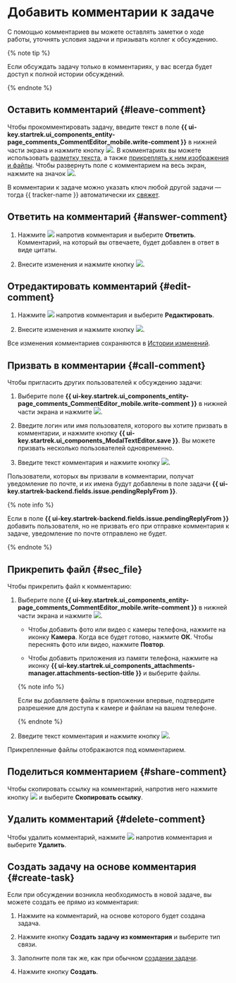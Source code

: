 # Добавить комментарии к задаче

С помощью комментариев вы можете оставлять заметки о ходе работы, уточнять условия задачи и призывать коллег к обсуждению.

{% note tip %}

Если обсуждать задачу только в комментариях, у вас всегда будет доступ к полной истории обсуждений.

{% endnote %}

## Оставить комментарий {#leave-comment}

Чтобы прокомментировать задачу, введите текст в поле **{{ ui-key.startrek.ui_components_entity-page_comments_CommentEditor_mobile.write-comment }}** в нижней части экрана и нажмите кнопку ![](../../_assets/tracker/send.png). В комментариях вы можете использовать [разметку текста](../user/markup.md), а также [прикреплять к ним изображения и файлы](#sec_file). Чтобы развернуть поле с комментарием на весь экран, нажмите на значок ![](../../_assets/tracker/open-text.png).

В комментарии к задаче можно указать ключ любой другой задачи — тогда {{ tracker-name }} автоматически их [свяжет](ticket-links.md#add-link).

## Ответить на комментарий {#answer-comment}

1. Нажмите ![](../../_assets/horizontal-ellipsis.svg) напротив комментария и выберите **Ответить**. Комментарий, на который вы отвечаете, будет добавлен в ответ в виде цитаты. 

1. Внесите изменения и нажмите кнопку ![](../../_assets/tracker/send.png).

## Отредактировать комментарий {#edit-comment}

1. Нажмите ![](../../_assets/horizontal-ellipsis.svg) напротив комментария и выберите **Редактировать**.

1. Внесите изменения и нажмите кнопку ![](../../_assets/tracker/send.png).

Все изменения комментариев сохраняются в [Истории изменений](../user/history.md).

## Призвать в комментарии {#call-comment}

Чтобы пригласить других пользователей к обсуждению задачи:

1. Выберите поле **{{ ui-key.startrek.ui_components_entity-page_comments_CommentEditor_mobile.write-comment }}** в нижней части экрана и нажмите ![](../../_assets/tracker/at.png).

1. Введите логин или имя пользователя, которого вы хотите призвать в комментарии, и нажмите кнопку **{{ ui-key.startrek.ui_components_ModalTextEditor.save }}**. Вы можете призвать несколько пользователей одновременно. 

1. Введите текст комментария и нажмите кнопку ![](../../_assets/tracker/send.png).
   
Пользователи, которых вы призвали в комментарии, получат уведомление по почте, и их имена будут добавлены в поле задачи **{{ ui-key.startrek-backend.fields.issue.pendingReplyFrom }}**.

{% note info %}

Если в поле **{{ ui-key.startrek-backend.fields.issue.pendingReplyFrom }}** добавить пользователя, но не призвать его при отправке комментария к задаче, уведомление по почте отправлено не будет.

{% endnote %}

## Прикрепить файл {#sec_file}

Чтобы прикрепить файл к комментарию:

1. Выберите поле **{{ ui-key.startrek.ui_components_entity-page_comments_CommentEditor_mobile.write-comment }}** в нижней части экрана и нажмите ![](../../_assets/tracker/pin.png). 
    
    * Чтобы добавить фото или видео с камеры телефона, нажмите на иконку **Камера**. Когда все будет готово, нажмите **ОК**. Чтобы переснять фото или видео, нажмите **Повтор**.

    * Чтобы добавить приложения из памяти телефона, нажмите на иконку **{{ ui-key.startrek.ui_components_attachments-manager.attachments-section-title }}** и выберите файлы.

    {% note info %}

    Если вы добавляете файлы в приложении впервые, подтвердите разрешение для доступа к камере и файлам на вашем телефоне.

    {% endnote %}

1. Введите текст комментария и нажмите кнопку ![](../../_assets/tracker/send.png).

Прикрепленные файлы отображаются под комментарием.

## Поделиться комментарием {#share-comment}
    
Чтобы скопировать ссылку на комментарий, напротив него нажмите кнопку ![](../../_assets/horizontal-ellipsis.svg) и выберите **Скопировать ссылку**.

## Удалить комментарий {#delete-comment}

Чтобы удалить комментарий, нажмите ![](../../_assets/horizontal-ellipsis.svg) напротив комментария и выберите **Удалить**.


## Создать задачу на основе комментария {#create-task}

Если при обсуждении возникла необходимость в новой задаче, вы можете создать ее прямо из комментария:

1. Нажмите на комментарий, на основе которого будет создана задача.

1. Нажмите кнопку **Создать задачу из комментария** и выберите тип связи.

1. Заполните поля так же, как при обычном [создании задачи](create-ticket.md#create-task).

1. Нажмите кнопку **Создать**.


